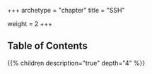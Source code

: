 +++
archetype = "chapter"
title = "SSH"

weight = 2
+++

## Table of Contents

{{% children description="true" depth="4" %}}
